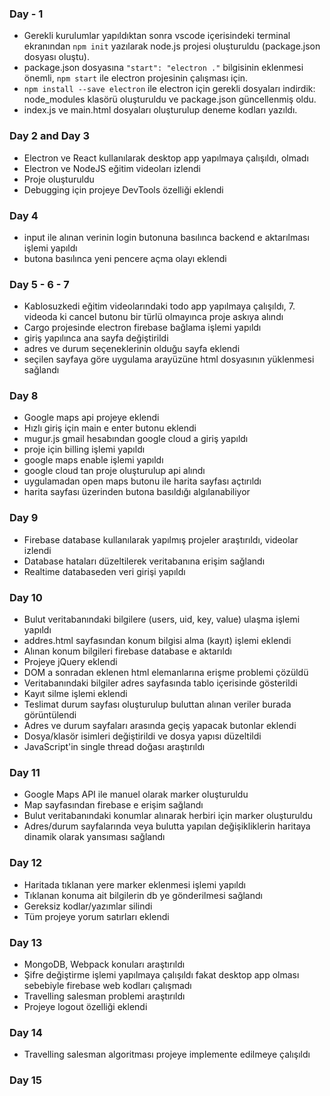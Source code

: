 ### Day - 1

  - Gerekli kurulumlar yapıldıktan sonra vscode içerisindeki terminal ekranından `npm init` yazılarak node.js projesi oluşturuldu (package.json dosyası oluştu).
  - package.json dosyasına `"start": "electron ."` bilgisinin eklenmesi önemli, `npm start` ile electron projesinin çalışması için.
  - `npm install --save electron` ile electron için gerekli dosyaları indirdik: node_modules klasörü oluşturuldu ve package.json güncellenmiş oldu.
  - index.js ve main.html dosyaları oluşturulup deneme kodları yazıldı.

### Day 2 and Day 3

  - Electron ve React kullanılarak desktop app yapılmaya çalışıldı, olmadı
  - Electron ve NodeJS eğitim videoları izlendi
  - Proje oluşturuldu
  - Debugging için projeye DevTools özelliği eklendi

### Day 4

  - input ile alınan verinin login butonuna basılınca backend e aktarılması işlemi yapıldı
  - butona basılınca yeni pencere açma olayı eklendi

### Day 5 - 6 - 7

  - Kablosuzkedi  eğitim videolarındaki todo app yapılmaya çalışıldı, 7. videoda ki cancel butonu bir türlü olmayınca proje askıya alındı
  - Cargo projesinde electron firebase bağlama işlemi yapıldı
  - giriş yapılınca ana sayfa değiştirildi
  - adres ve durum seçeneklerinin olduğu sayfa eklendi
  - seçilen sayfaya göre uygulama arayüzüne html dosyasının yüklenmesi sağlandı
 
### Day 8

  - Google maps api projeye eklendi
  - Hızlı giriş için main e enter butonu eklendi
  - mugur.js gmail hesabından google cloud a giriş yapıldı
  - proje için billing işlemi yapıldı
  - google maps enable işlemi yapıldı
  - google cloud tan proje oluşturulup api alındı
  - uygulamadan open maps butonu ile harita sayfası açtırıldı
  - harita sayfası üzerinden butona basıldığı algılanabiliyor

### Day 9

  - Firebase database kullanılarak yapılmış projeler araştırıldı, videolar izlendi
  - Database hataları düzeltilerek veritabanına erişim sağlandı
  - Realtime databaseden veri girişi yapıldı

### Day 10

  - Bulut veritabanındaki bilgilere (users, uid, key, value) ulaşma işlemi yapıldı
  - addres.html sayfasından konum bilgisi alma (kayıt)  işlemi eklendi
  - Alınan konum bilgileri firebase database e aktarıldı
  - Projeye jQuery eklendi
  - DOM a sonradan eklenen html elemanlarına erişme problemi çözüldü
  - Veritabanındaki bilgiler adres sayfasında tablo içerisinde gösterildi
  - Kayıt silme işlemi eklendi
  - Teslimat durum sayfası oluşturulup buluttan alınan veriler burada görüntülendi
  - Adres ve durum sayfaları arasında geçiş yapacak butonlar eklendi
  - Dosya/klasör isimleri değiştirildi ve dosya yapısı düzeltildi
  - JavaScript'in single thread doğası araştırıldı

### Day 11

  - Google Maps API ile manuel olarak marker oluşturuldu
  - Map sayfasından firebase e erişim sağlandı
  - Bulut veritabanındaki konumlar alınarak herbiri için marker oluşturuldu
  - Adres/durum sayfalarında veya bulutta yapılan değişikliklerin haritaya dinamik olarak yansıması sağlandı

### Day 12

  - Haritada tıklanan yere marker eklenmesi işlemi yapıldı
  - Tıklanan konuma ait bilgilerin db ye gönderilmesi sağlandı
  - Gereksiz kodlar/yazımlar silindi
  - Tüm projeye yorum satırları eklendi

### Day 13

  - MongoDB, Webpack konuları araştırıldı
  - Şifre değiştirme işlemi yapılmaya çalışıldı fakat desktop app olması sebebiyle firebase web kodları çalışmadı
  - Travelling salesman problemi araştırıldı
  - Projeye logout özelliği eklendi

### Day 14

  - Travelling salesman algoritması projeye implemente edilmeye çalışıldı

### Day 15

